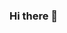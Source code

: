 ### Hi there 👋

<!--
**TonymedicineMDCT/TonymedicineMDCT** is a ✨ _special_ ✨ repository because its `README.md` (this file) appears on your GitHub profile.

Here are some ideas to get you started:

- 🔭 I’m currently working on learning computer programing 🧑‍💻
- 🌱 I’m currently learning in Medicine 💊 and GlassNotebook from glass.health is in GitHub aswell🥳
- 🤔 I’m looking for help with starting with my project or call it Hobbies☺️
- 💬 Ask me about see at how to reach
- 📫 How to reach me: nattapong.lar@hotmail.com
- 😄 Pronouns: Mr.Tony
- ⚡ Fun fact: easy going
- 🥳 Let me see how can gitHub and visual studio can do